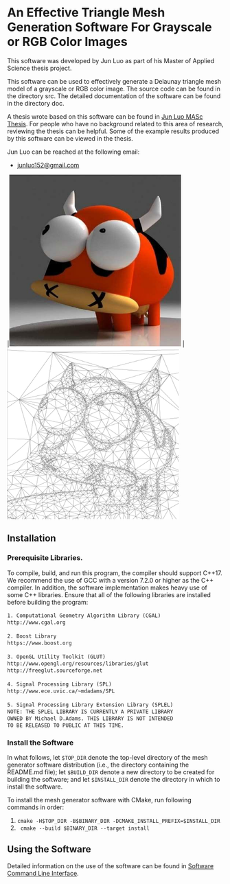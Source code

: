 # An Effective Triangle Mesh Generation Software For Grayscale or RGB Color Images

This software was developed by Jun Luo as part of his Master of Applied Science
thesis project.

This software can be used to effectively generate a Delaunay triangle mesh model
of a grayscale or RGB color image. The source code can be found in the directory src.
The detailed documentation of the software can be found in the directory doc.

A thesis wrote based on this software can be found in
[Jun Luo MASc Thesis](doc/Jun_Luo_MASc_Thesis.pdf).
For people who have no background related to this area of research, reviewing the
thesis can be helpful. Some of the example results produced by this software can be
viewed in the thesis.

Jun Luo can be reached at the following email:
* junluo152@gmail.com

|<img src = "doc/bull.png" width = "400" height = "400"> |
<img src = "doc/mgprfs_bull_tri.png" width = "400" height  = "400">



## Installation
### Prerequisite Libraries.

To compile, build, and run this program, the compiler should support C++17.
We recommend the use of GCC with a version 7.2.0 or higher as the C++ compiler.
In addition, the software implementation makes heavy use of some C++ libraries.
Ensure that all of the following libraries are installed before building the
program:
```
1. Computational Geometry Algorithm Library (CGAL)
http://www.cgal.org

2. Boost Library
https://www.boost.org

3. OpenGL Utility Toolkit (GLUT)
http://www.opengl.org/resources/libraries/glut
http://freeglut.sourceforge.net

4. Signal Processing Library (SPL)
http://www.ece.uvic.ca/~mdadams/SPL

5. Signal Processing Library Extension Library (SPLEL)
NOTE: THE SPLEL LIBRARY IS CURRENTLY A PRIVATE LIBRARY
OWNED BY Michael D.Adams. THIS LIBRARY IS NOT INTENDED
TO BE RELEASED TO PUBLIC AT THIS TIME.
```

### Install the Software
In what follows, let ``$TOP_DIR`` denote the top-level directory of the
mesh generator software distribution (i.e., the directory containing the
README.md file); let ``$BUILD_DIR`` denote a new directory to be created for
building the software; and let ``$INSTALL_DIR`` denote the directory in which
to install the software.

To install the mesh generator software with CMake, run following
  commands in order:

1. ``cmake -H$TOP_DIR -B$BINARY_DIR -DCMAKE_INSTALL_PREFIX=$INSTALL_DIR``<br />
2. `` cmake --build $BINARY_DIR --target install``


## Using the Software
Detailed information on the use of the software can be found in [Software Command Line Interface](doc/command_line_interface.md).

